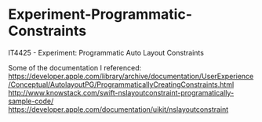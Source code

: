 # Experiment-Programmatic-Constraints
IT4425 - Experiment: Programmatic Auto Layout Constraints

Some of the documentation I referenced:
https://developer.apple.com/library/archive/documentation/UserExperience/Conceptual/AutolayoutPG/ProgrammaticallyCreatingConstraints.html
http://www.knowstack.com/swift-nslayoutconstraint-programatically-sample-code/
https://developer.apple.com/documentation/uikit/nslayoutconstraint
